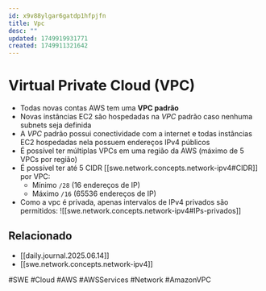 ```yaml
---
id: x9v88ylgar6gatdp1hfpjfn
title: Vpc
desc: ""
updated: 1749919931771
created: 1749911321642
---
```


# Virtual Private Cloud (VPC)

- Todas novas contas AWS tem uma **VPC padrão**
- Novas instâncias EC2 são hospedadas na _VPC_ padrão caso nenhuma subnets seja definida
- A _VPC_ padrão possui conectividade com a internet e todas instâncias EC2 hospedadas nela possuem endereços IPv4 públicos
- É possível ter múltiplas VPCs em uma região da AWS (máximo de 5 VPCs por região)
- É possível ter até 5 CIDR [[swe.network.concepts.network-ipv4#CIDR]] por VPC:
  - Mínimo `/28` (16 endereços de IP)
  - Máximo `/16` (65536 endereços de IP)
- Como a vpc é privada, apenas intervalos de IPv4 privados são permitidos:
  ![[swe.network.concepts.network-ipv4#IPs-privados]]

## Relacionado

- [[daily.journal.2025.06.14]]
- [[swe.network.concepts.network-ipv4]]

#SWE #Cloud #AWS #AWSServices #Network #AmazonVPC
